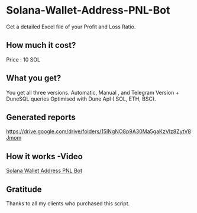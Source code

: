 # Solana-Wallet-Address-PNL-Bot
Get  a detailed Excel file of your Profit and Loss Ratio.  

## How much it cost?

Price : 10 SOL

## What you get?
You get all three versions. Automatic, Manual , and Telegram Version + DuneSQL queries Optimised with Dune ApI ( SOL, ETH, BSC).

## Generated reports 
https://drive.google.com/drive/folders/15INgNO8p9A30Ma5gaKzVlz8ZytV8Jmom

## How it works -Video
[Solana Wallet Address PNL Bot](https://www.youtube.com/watch?v=C4f4RA-mLbc&t=166s&ab_channel=HenryTirla)


## Gratitude


Thanks to all my clients who purchased this script.
